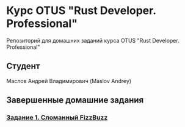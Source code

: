 # Курс OTUS "Rust Developer. Professional"
Репозиторий для домашних заданий курса OTUS "Rust Developer. Professional"

## Студент
Маслов Андрей Владимирович (Maslov Andrey)

## Завершенные домашние задания
### [Задание 1. Сломанный FizzBuzz](task1)
